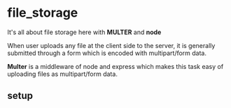 # file_storage

It's all about file storage here with **MULTER** and **node**

When user uploads any file at the client side to the server, it is generally submitted through a form which is encoded with multipart/form data.

**Multer** is a middleware of node and express which makes this task easy of uploading files as multipart/form data.

## setup

